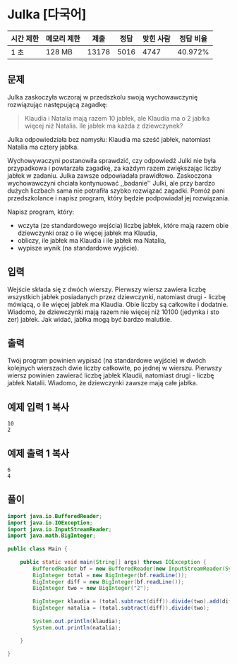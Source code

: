 [](https://www.acmicpc.net/problem/8437)

# Julka [다국어]

| 시간 제한 | 메모리 제한 | 제출 | 정답 | 맞힌 사람 | 정답 비율 |
| --- | --- | --- | --- | --- | --- |
| 1 초 | 128 MB | 13178 | 5016 | 4747 | 40.972% |

## 문제

Julka zaskoczyła wczoraj w przedszkolu swoją wychowawczynię rozwiązując następującą zagadkę:

> Klaudia i Natalia mają razem 10 jabłek, ale Klaudia ma o 2 jabłka więcej niż Natalia. Ile jabłek ma każda z dziewczynek?
> 

Julka odpowiedziała bez namysłu: Klaudia ma sześć jabłek, natomiast Natalia ma cztery jabłka.

Wychowywaczyni postanowiła sprawdzić, czy odpowiedź Julki nie była przypadkowa i powtarzała zagadkę, za każdym razem zwiększając liczby jabłek w zadaniu. Julka zawsze odpowiadała prawidłowo. Zaskoczona wychowawczyni chciała kontynuować ,,badanie'' Julki, ale przy bardzo dużych liczbach sama nie potrafiła szybko rozwiązać zagadki. Pomóż pani przedszkolance i napisz program, który będzie podpowiadał jej rozwiązania.

Napisz program, który:

- wczyta (ze standardowego wejścia) liczbę jabłek, które mają razem obie dziewczynki oraz o ile więcej jabłek ma Klaudia,
- obliczy, ile jabłek ma Klaudia i ile jabłek ma Natalia,
- wypisze wynik (na standardowe wyjście).

## 입력

Wejście składa się z dwóch wierszy. Pierwszy wiersz zawiera liczbę wszystkich jabłek posiadanych przez dziewczynki, natomiast drugi - liczbę mówiącą, o ile więcej jabłek ma Klaudia. Obie liczby są całkowite i dodatnie. Wiadomo, że dziewczynki mają razem nie więcej niż 10100 (jedynka i sto zer) jabłek. Jak widać, jabłka mogą być bardzo malutkie.

## 출력

Twój program powinien wypisać (na standardowe wyjście) w dwóch kolejnych wierszach dwie liczby całkowite, po jednej w wierszu. Pierwszy wiersz powinien zawierać liczbę jabłek Klaudii, natomiast drugi - liczbę jabłek Natalii. Wiadomo, że dziewczynki zawsze mają całe jabłka.

## 예제 입력 1 복사

```
10
2

```

## 예제 출력 1 복사

```
6
4
```

## 풀이

```java
import java.io.BufferedReader;
import java.io.IOException;
import java.io.InputStreamReader;
import java.math.BigInteger;
 
public class Main {
 
    public static void main(String[] args) throws IOException {
        BufferedReader bf = new BufferedReader(new InputStreamReader(System.in));
        BigInteger total = new BigInteger(bf.readLine());
        BigInteger diff = new BigInteger(bf.readLine());
        BigInteger two = new BigInteger("2");
        
        BigInteger klaudia = (total.subtract(diff)).divide(two).add(diff);
        BigInteger natalia = (total.subtract(diff)).divide(two); 
        
        System.out.println(klaudia);
        System.out.println(natalia);
 
    }
 
}
```
